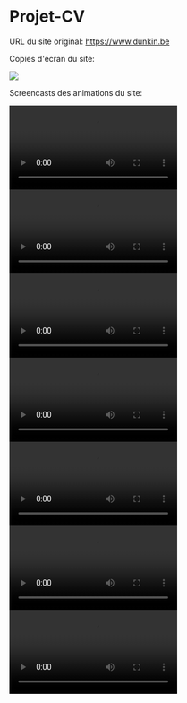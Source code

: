 # Projet-CV

URL du site original:
https://www.dunkin.be

Copies d'écran du site:

![](img/Screenshot.png)



Screencasts des animations du site: 

![](screencast/1.mov)
![](screencast/2.mov)
![](screencast/3.mov)
![](screencast/4.mov)
![](screencast/5.mov)
![](screencast/6.mov)
![](screencast/7.mov)












